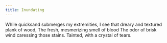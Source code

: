 ```yaml
---
title: Inundating
---
```


While quicksand submerges my extremities,
I see that dreary and textured plank of wood,
The fresh, mesmerizing smell of blood
The odor of brisk wind caressing those stains.
Tainted,
with a crystal of tears.
